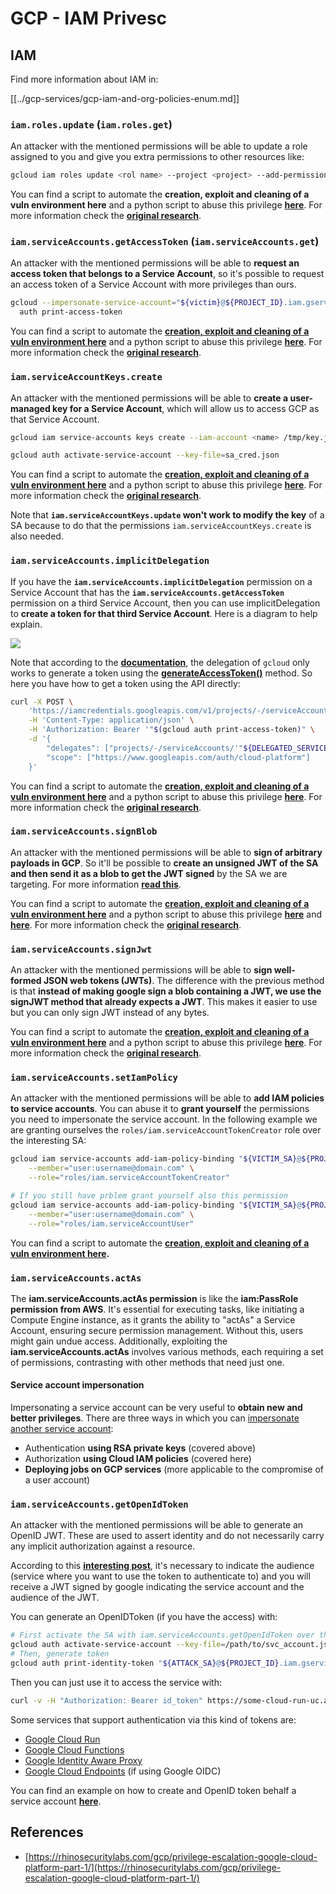 # GCP - IAM Privesc

## IAM

Find more information about IAM in:

[[../gcp-services/gcp-iam-and-org-policies-enum.md]]

### `iam.roles.update` (`iam.roles.get`)

An attacker with the mentioned permissions will be able to update a role assigned to you and give you extra permissions to other resources like:

```bash
gcloud iam roles update <rol name> --project <project> --add-permissions <permission>
```

You can find a script to automate the **creation, exploit and cleaning of a vuln environment here** and a python script to abuse this privilege [**here**](https://github.com/RhinoSecurityLabs/GCP-IAM-Privilege-Escalation/blob/master/ExploitScripts/iam.roles.update.py). For more information check the [**original research**](https://rhinosecuritylabs.com/gcp/privilege-escalation-google-cloud-platform-part-1/).

### `iam.serviceAccounts.getAccessToken` (`iam.serviceAccounts.get`)

An attacker with the mentioned permissions will be able to **request an access token that belongs to a Service Account**, so it's possible to request an access token of a Service Account with more privileges than ours.

```bash
gcloud --impersonate-service-account="${victim}@${PROJECT_ID}.iam.gserviceaccount.com" \
  auth print-access-token
```

You can find a script to automate the [**creation, exploit and cleaning of a vuln environment here**](https://github.com/carlospolop/gcp_privesc_scripts/blob/main/tests/4-iam.serviceAccounts.getAccessToken.sh) and a python script to abuse this privilege [**here**](https://github.com/RhinoSecurityLabs/GCP-IAM-Privilege-Escalation/blob/master/ExploitScripts/iam.serviceAccounts.getAccessToken.py). For more information check the [**original research**](https://rhinosecuritylabs.com/gcp/privilege-escalation-google-cloud-platform-part-1/).

### `iam.serviceAccountKeys.create`

An attacker with the mentioned permissions will be able to **create a user-managed key for a Service Account**, which will allow us to access GCP as that Service Account.

```bash
gcloud iam service-accounts keys create --iam-account <name> /tmp/key.json

gcloud auth activate-service-account --key-file=sa_cred.json
```

You can find a script to automate the [**creation, exploit and cleaning of a vuln environment here**](https://github.com/carlospolop/gcp_privesc_scripts/blob/main/tests/3-iam.serviceAccountKeys.create.sh) and a python script to abuse this privilege [**here**](https://github.com/RhinoSecurityLabs/GCP-IAM-Privilege-Escalation/blob/master/ExploitScripts/iam.serviceAccountKeys.create.py). For more information check the [**original research**](https://rhinosecuritylabs.com/gcp/privilege-escalation-google-cloud-platform-part-1/).

Note that **`iam.serviceAccountKeys.update` won't work to modify the key** of a SA because to do that the permissions `iam.serviceAccountKeys.create` is also needed.

### `iam.serviceAccounts.implicitDelegation`

If you have the **`iam.serviceAccounts.implicitDelegation`** permission on a Service Account that has the **`iam.serviceAccounts.getAccessToken`** permission on a third Service Account, then you can use implicitDelegation to **create a token for that third Service Account**. Here is a diagram to help explain.

![](https://rhinosecuritylabs.com/wp-content/uploads/2020/04/image2-500x493.png)

Note that according to the [**documentation**](https://cloud.google.com/iam/docs/understanding-service-accounts), the delegation of `gcloud` only works to generate a token using the [**generateAccessToken()**](https://cloud.google.com/iam/credentials/reference/rest/v1/projects.serviceAccounts/generateAccessToken) method. So here you have how to get a token using the API directly:

```bash
curl -X POST \
    'https://iamcredentials.googleapis.com/v1/projects/-/serviceAccounts/'"${TARGET_SERVICE_ACCOUNT}"':generateAccessToken' \
    -H 'Content-Type: application/json' \
    -H 'Authorization: Bearer '"$(gcloud auth print-access-token)" \
    -d '{
        "delegates": ["projects/-/serviceAccounts/'"${DELEGATED_SERVICE_ACCOUNT}"'"],
        "scope": ["https://www.googleapis.com/auth/cloud-platform"]
    }'
```

You can find a script to automate the [**creation, exploit and cleaning of a vuln environment here**](https://github.com/carlospolop/gcp_privesc_scripts/blob/main/tests/5-iam.serviceAccounts.implicitDelegation.sh) and a python script to abuse this privilege [**here**](https://github.com/RhinoSecurityLabs/GCP-IAM-Privilege-Escalation/blob/master/ExploitScripts/iam.serviceAccounts.implicitDelegation.py). For more information check the [**original research**](https://rhinosecuritylabs.com/gcp/privilege-escalation-google-cloud-platform-part-1/).

### `iam.serviceAccounts.signBlob`

An attacker with the mentioned permissions will be able to **sign of arbitrary payloads in GCP**. So it'll be possible to **create an unsigned JWT of the SA and then send it as a blob to get the JWT signed** by the SA we are targeting. For more information [**read this**](https://medium.com/google-cloud/using-serviceaccountactor-iam-role-for-account-impersonation-on-google-cloud-platform-a9e7118480ed).

You can find a script to automate the [**creation, exploit and cleaning of a vuln environment here**](https://github.com/carlospolop/gcp_privesc_scripts/blob/main/tests/6-iam.serviceAccounts.signBlob.sh) and a python script to abuse this privilege [**here**](https://github.com/RhinoSecurityLabs/GCP-IAM-Privilege-Escalation/blob/master/ExploitScripts/iam.serviceAccounts.signBlob-accessToken.py) and [**here**](https://github.com/RhinoSecurityLabs/GCP-IAM-Privilege-Escalation/blob/master/ExploitScripts/iam.serviceAccounts.signBlob-gcsSignedUrl.py). For more information check the [**original research**](https://rhinosecuritylabs.com/gcp/privilege-escalation-google-cloud-platform-part-1/).

### `iam.serviceAccounts.signJwt`

An attacker with the mentioned permissions will be able to **sign well-formed JSON web tokens (JWTs)**. The difference with the previous method is that **instead of making google sign a blob containing a JWT, we use the signJWT method that already expects a JWT**. This makes it easier to use but you can only sign JWT instead of any bytes.

You can find a script to automate the [**creation, exploit and cleaning of a vuln environment here**](https://github.com/carlospolop/gcp_privesc_scripts/blob/main/tests/7-iam.serviceAccounts.signJWT.sh) and a python script to abuse this privilege [**here**](https://github.com/RhinoSecurityLabs/GCP-IAM-Privilege-Escalation/blob/master/ExploitScripts/iam.serviceAccounts.signJWT.py). For more information check the [**original research**](https://rhinosecuritylabs.com/gcp/privilege-escalation-google-cloud-platform-part-1/).

### `iam.serviceAccounts.setIamPolicy` 

An attacker with the mentioned permissions will be able to **add IAM policies to service accounts**. You can abuse it to **grant yourself** the permissions you need to impersonate the service account. In the following example we are granting ourselves the `roles/iam.serviceAccountTokenCreator` role over the interesting SA:

```bash
gcloud iam service-accounts add-iam-policy-binding "${VICTIM_SA}@${PROJECT_ID}.iam.gserviceaccount.com" \
	--member="user:username@domain.com" \
	--role="roles/iam.serviceAccountTokenCreator"

# If you still have prblem grant yourself also this permission
gcloud iam service-accounts add-iam-policy-binding "${VICTIM_SA}@${PROJECT_ID}.iam.gserviceaccount.com" \ \
    --member="user:username@domain.com" \
    --role="roles/iam.serviceAccountUser"
```

You can find a script to automate the [**creation, exploit and cleaning of a vuln environment here**](https://github.com/carlospolop/gcp_privesc_scripts/blob/main/tests/d-iam.serviceAccounts.setIamPolicy.sh)**.**

### `iam.serviceAccounts.actAs`

The **iam.serviceAccounts.actAs permission** is like the **iam:PassRole permission from AWS**. It's essential for executing tasks, like initiating a Compute Engine instance, as it grants the ability to "actAs" a Service Account, ensuring secure permission management. Without this, users might gain undue access. Additionally, exploiting the **iam.serviceAccounts.actAs** involves various methods, each requiring a set of permissions, contrasting with other methods that need just one.

#### Service account impersonation 

Impersonating a service account can be very useful to **obtain new and better privileges**. There are three ways in which you can [impersonate another service account](https://cloud.google.com/iam/docs/understanding-service-accounts#impersonating_a_service_account):

- Authentication **using RSA private keys** (covered above)
- Authorization **using Cloud IAM policies** (covered here)
- **Deploying jobs on GCP services** (more applicable to the compromise of a user account)

### `iam.serviceAccounts.getOpenIdToken`

An attacker with the mentioned permissions will be able to generate an OpenID JWT. These are used to assert identity and do not necessarily carry any implicit authorization against a resource.

According to this [**interesting post**](https://medium.com/google-cloud/authenticating-using-google-openid-connect-tokens-e7675051213b), it's necessary to indicate the audience (service where you want to use the token to authenticate to) and you will receive a JWT signed by google indicating the service account and the audience of the JWT.

You can generate an OpenIDToken (if you have the access) with:

```bash
# First activate the SA with iam.serviceAccounts.getOpenIdToken over the other SA
gcloud auth activate-service-account --key-file=/path/to/svc_account.json
# Then, generate token
gcloud auth print-identity-token "${ATTACK_SA}@${PROJECT_ID}.iam.gserviceaccount.com" --audiences=https://example.com
```

Then you can just use it to access the service with:

```bash
curl -v -H "Authorization: Bearer id_token" https://some-cloud-run-uc.a.run.app
```

Some services that support authentication via this kind of tokens are:

- [Google Cloud Run](https://cloud.google.com/run/)
- [Google Cloud Functions](https://cloud.google.com/functions/docs/)
- [Google Identity Aware Proxy](https://cloud.google.com/iap/docs/authentication-howto)
- [Google Cloud Endpoints](https://cloud.google.com/endpoints/docs/openapi/authenticating-users-google-id) (if using Google OIDC)

You can find an example on how to create and OpenID token behalf a service account [**here**](https://github.com/carlospolop-forks/GCP-IAM-Privilege-Escalation/blob/master/ExploitScripts/iam.serviceAccounts.getOpenIdToken.py).

## References

- [https://rhinosecuritylabs.com/gcp/privilege-escalation-google-cloud-platform-part-1/](https://rhinosecuritylabs.com/gcp/privilege-escalation-google-cloud-platform-part-1/)

